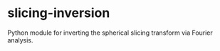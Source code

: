 # slicing-inversion
 Python module for inverting the spherical slicing transform via Fourier analysis.
